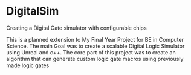 # DigitalSim
 Creating a Digital Gate simulator with configurable chips

This is a planned extension to My Final Year Project for BE in Computer Science.
The main Goal was to create a scalable Digital Logic Simulator using Unreal and c++.
The core part of this project was to create an algorithm that can generate custom logic gate macros using previously made logic gates
